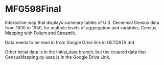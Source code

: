 # MFG598Final
Interactive map that displays summary tables of U.S. Decennial Census data from 1900 to 1950, for multiple levels of aggregation and variables.
Census Mapping with Folium and Streamlit.

Data needs to be read in from Google Drive link in GETDATA.md

Other initial data is in the initial_data branch, but the cleaned data that CensusMapping.py uses is in the Google Drive Link.
